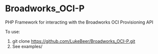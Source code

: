 Broadworks_OCI-P
================

PHP Framework for interacting with the Broadworks OCI Provisioning API

To use:

1) git clone https://github.com/LukeBeer/Broadworks_OCI-P.git
2) See examples/
